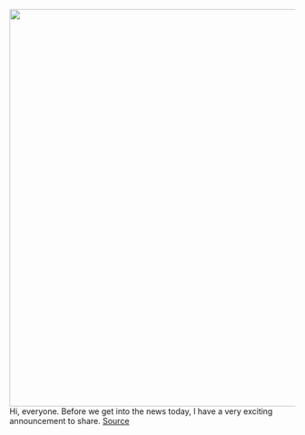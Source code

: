<img src='https://cdn.vox-cdn.com/thumbor/a-21FRHS6olm0ddgaKad57r_lOE=/0x0:2040x1360/1200x800/filters:focal(942x609:1268x935)/cdn.vox-cdn.com/uploads/chorus_image/image/70739675/akrales_190422_3386_0017.0.jpg' width='700px' /><br/>
Hi, everyone. Before we get into the news today, I have a very exciting announcement to share.
<a href='https://www.theverge.com/2022/4/12/23021718/luminary-black-star-album-apple-podcast-data-amazon-amp'> Source <a/>